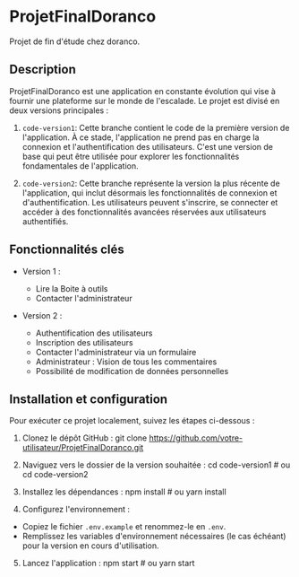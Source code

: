 # ProjetFinalDoranco
Projet de fin d'étude chez doranco.

## Description
ProjetFinalDoranco est une application en constante évolution qui vise à fournir une plateforme sur le monde de l'escalade. Le projet est divisé en deux versions principales :

1. `code-version1`: Cette branche contient le code de la première version de l'application. À ce stade, l'application ne prend pas en charge la connexion et l'authentification des utilisateurs. C'est une version de base qui peut être utilisée pour explorer les fonctionnalités fondamentales de l'application.

2. `code-version2`: Cette branche représente la version la plus récente de l'application, qui inclut désormais les fonctionnalités de connexion et d'authentification. Les utilisateurs peuvent s'inscrire, se connecter et accéder à des fonctionnalités avancées réservées aux utilisateurs authentifiés.

## Fonctionnalités clés
- Version 1 :
  - Lire la Boite à outils
  - Contacter l'administrateur

- Version 2 :
  - Authentification des utilisateurs
  - Inscription des utilisateurs
  - Contacter l'administrateur via un formulaire
  - Administrateur : Vision de tous les commentaires
  - Possibilité de modification de données personnelles

## Installation et configuration
Pour exécuter ce projet localement, suivez les étapes ci-dessous :

1. Clonez le dépôt GitHub : git clone https://github.com/votre-utilisateur/ProjetFinalDoranco.git
   
2. Naviguez vers le dossier de la version souhaitée : cd code-version1 # ou cd code-version2

3. Installez les dépendances : npm install # ou yarn install
   
4. Configurez l'environnement :
- Copiez le fichier `.env.example` et renommez-le en `.env`.
- Remplissez les variables d'environnement nécessaires (le cas échéant) pour la version en cours d'utilisation.

5. Lancez l'application : npm start # ou yarn start
